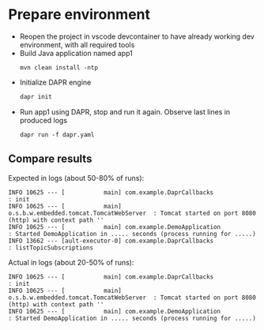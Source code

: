 # Prepare environment
- Reopen the project in vscode devcontainer to have already working dev environment, with all required tools
- Build Java application named app1
  ```
  mvn clean install -ntp
  ```
- Initialize DAPR engine
  ```bash
  dapr init
  ```
- Run app1 using DAPR, stop and run it again. Observe last lines in produced logs
  ```
  dapr run -f dapr.yaml
  ```

## Compare results
  Expected in logs (about 50-80% of runs):
  ```
  INFO 10625 --- [           main] com.example.DaprCallbacks                : init
  INFO 10625 --- [           main] o.s.b.w.embedded.tomcat.TomcatWebServer  : Tomcat started on port 8080 (http) with context path ''
  INFO 10625 --- [           main] com.example.DemoApplication              : Started DemoApplication in ..... seconds (process running for .....)
  INFO 13662 --- [ault-executor-0] com.example.DaprCallbacks                : listTopicSubscriptions
  ```

  Actual in logs (about 20-50% of runs):
  ```
  INFO 10625 --- [           main] com.example.DaprCallbacks                : init
  INFO 10625 --- [           main] o.s.b.w.embedded.tomcat.TomcatWebServer  : Tomcat started on port 8080 (http) with context path ''
  INFO 10625 --- [           main] com.example.DemoApplication              : Started DemoApplication in ..... seconds (process running for .....)
  ```

